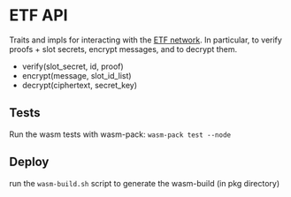 # ETF API

Traits and impls for interacting with the [ETF network](https://ideal-lab5.github.io). In particular, to verify proofs + slot secrets, encrypt messages, and to decrypt them.

- verify(slot_secret, id, proof)
- encrypt(message, slot_id_list)
- decrypt(ciphertext, secret_key)

## Tests

Run the wasm tests with wasm-pack: `wasm-pack test --node`

## Deploy

run the `wasm-build.sh` script to generate the wasm-build (in pkg directory)